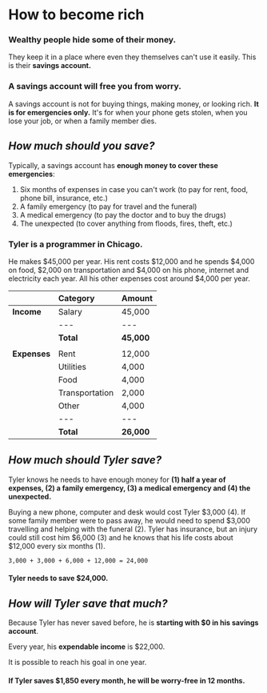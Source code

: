 # How to become rich

### Wealthy people **hide** some of their money. <a id="wealthy-people-hide-some-of-their-money"></a>

They keep it in a place where even they themselves can't use it easily. This is their **savings account.**

### A savings account will **free you from worry**. <a id="a-savings-account-will-free-you-from-worry"></a>

A savings account is not for buying things, making money, or looking rich. **It is for emergencies only.** It's for when your phone gets stolen, when you lose your job, or when a family member dies.

## _**How much should you save?**_ <a id="how-much-should-you-save"></a>

Typically, a savings account has **enough money to cover these emergencies**:

1. Six months of expenses in case you can't work \(to pay for rent, food, phone bill, insurance, etc.\)
2. A family emergency \(to pay for travel and the funeral\)
3. A medical emergency \(to pay the doctor and to buy the drugs\)
4. The unexpected \(to cover anything from floods, fires, theft, etc.\)

### Tyler is a programmer in Chicago. <a id="tyler-is-a-programmer-in-chicago"></a>

He makes $45,000 per year. His rent costs $12,000 and he spends $4,000 on food, $2,000 on transportation and $4,000 on his phone, internet and electricity each year. All his other expenses cost around $4,000 per year.

|  | Category | Amount |
| :--- | :--- | :--- |
| **Income** | Salary | 45,000 |
|  | --- | --- |
|  | **Total** | **45,000** |
|  |  |  |
| **Expenses** | Rent | 12,000 |
|  | Utilities | 4,000 |
|  | Food | 4,000 |
|  | Transportation | 2,000 |
|  | Other | 4,000 |
|  | --- | --- |
|  | **Total** | **26,000** |

## _**How much should Tyler save?**_ <a id="how-much-should-tyler-save"></a>

Tyler knows he needs to have enough money for **\(1\) half a year of expenses, \(2\) a family emergency, \(3\) a medical emergency and \(4\) the unexpected.**

Buying a new phone, computer and desk would cost Tyler $3,000 \(4\). If some family member were to pass away, he would need to spend $3,000 travelling and helping with the funeral \(2\). Tyler has insurance, but an injury could still cost him $6,000 \(3\) and he knows that his life costs about $12,000 every six months \(1\).

`3,000 + 3,000 + 6,000 + 12,000 = 24,000`

#### **Tyler needs to save $24,000**. <a id="tyler-needs-to-save-24000"></a>

## _**How will Tyler save that much?**_ <a id="how-will-tyler-save-that-much"></a>

Because Tyler has never saved before, he is **starting with $0 in his savings account**.

Every year, his **expendable income** is $22,000.

It is possible to reach his goal in one year.

#### If Tyler saves $1,850 every month, **he will be worry-free in 12 months.** <a id="if-tyler-saves-1850-every-month-he-will-be-worry-free-in-12-months"></a>

